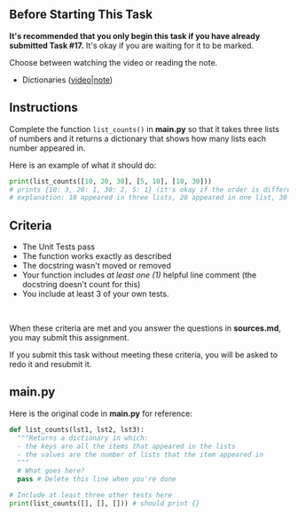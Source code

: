 ## Before Starting This Task

**It's recommended that you only begin this task if you have already submitted Task #17.** It's okay if you are waiting for it to be marked.

Choose between watching the video or reading the note.

* Dictionaries ([video](https://www.youtube.com/watch?v=TUBEgOklBJU&list=PLVD25niNi0BlwZxjcVF6-vcOdAicWlRjC)|[note]([https://github.com/MissStrong/ICS3U/blob/main/Unit%203/2.1%20Dictionaries.md](https://github.com/Kitchener-Waterloo-Collegiate-and-VS/ICS3U/blob/main/Unit%203/3.02%20Dictionaries.md)))
  
## Instructions

Complete the function `list_counts()` in **main.py** so that it takes three lists of numbers and it returns a dictionary that shows how many lists each number appeared in.

Here is an example of what it should do:

```python
print(list_counts([10, 20, 30], [5, 10], [10, 30]))
# prints {10: 3, 20: 1, 30: 2, 5: 1} (it's okay if the order is different)
# explanation: 10 appeared in three lists, 20 appeared in one list, 30 appeared in two lists, 5 appeared in one list
```

## Criteria
* The Unit Tests pass
* The function works exactly as described
* The docstring wasn't moved or removed
* Your function includes *at least one (1)* helpful line comment (the docstring doesn't count for this)
* You include at least 3 of your own tests.

&nbsp;&nbsp;

When these criteria are met and you answer the questions in **sources.md**, you may submit this assignment.

If you submit this task without meeting these criteria, you will be asked to redo it and resubmit it.

## main.py

Here is the original code in **main.py** for reference:

```python
def list_counts(lst1, lst2, lst3):
  """Returns a dictionary in which:
  - the keys are all the items that appeared in the lists 
  - the values are the number of lists that the item appeared in
  """
  # What goes here?
  pass # Delete this line when you're done

# Include at least three other tests here
print(list_counts([], [], [])) # should print {}
```
